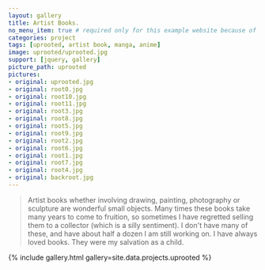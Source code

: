 ```yaml
---
layout: gallery
title: Artist Books.
no_menu_item: true # required only for this example website because of menu construction
categories: project
tags: [uprooted, artist book, manga, anime]
image: uprooted/uprooted.jpg
support: [jquery, gallery]
picture_path: uprooted
pictures:
- original: uprooted.jpg
- original: root0.jpg
- original: root10.jpg
- original: root11.jpg
- original: root3.jpg
- original: root8.jpg
- original: root5.jpg
- original: root9.jpg
- original: root2.jpg
- original: root6.jpg
- original: root1.jpg
- original: root7.jpg
- original: root4.jpg
- original: backroot.jpg
---
```

>Artist books whether involving drawing, painting, photography or sculpture are wonderful small objects.
Many times these books take many years to come to fruition, so sometimes I have regretted selling them to a collector (which is a silly 
sentiment).
I don't have many of these, and have about half a dozen I am still working on.
I have always loved books. They were my salvation as a child.


{% include gallery.html gallery=site.data.projects.uprooted %}
